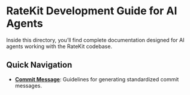 # RateKit Development Guide for AI Agents

Inside this directory, you’ll find complete documentation designed for AI agents working with the RateKit codebase.

## Quick Navigation

- **[Commit Message](./commit-instructions.md)**: Guidelines for generating standardized commit messages.
